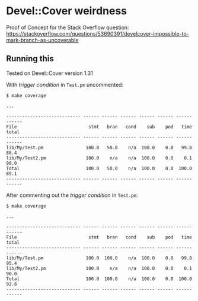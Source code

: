 # Devel::Cover weirdness

Proof of Concept for the Stack Overflow question: https://stackoverflow.com/questions/53690391/develcover-impossible-to-mark-branch-as-uncoverable

## Running this

Tested on Devel::Cover version 1.31

With *trigger condition* in `Test.pm` uncommented:

```
$ make coverage 

...

---------------------------- ------ ------ ------ ------ ------ ------ ------
File                           stmt   bran   cond    sub    pod   time  total
---------------------------- ------ ------ ------ ------ ------ ------ ------
lib/My/Test.pm                100.0   50.0    n/a  100.0    0.0   99.8   88.4
lib/My/Test2.pm               100.0    n/a    n/a  100.0    0.0    0.1   90.0
Total                         100.0   50.0    n/a  100.0    0.0  100.0   89.1
---------------------------- ------ ------ ------ ------ ------ ------ ------
```

After commenting out the *trigger condition* in `Test.pm`:

```
$ make coverage 

...

---------------------------- ------ ------ ------ ------ ------ ------ ------
File                           stmt   bran   cond    sub    pod   time  total
---------------------------- ------ ------ ------ ------ ------ ------ ------
lib/My/Test.pm                100.0  100.0    n/a  100.0    0.0   99.8   95.4
lib/My/Test2.pm               100.0    n/a    n/a  100.0    0.0    0.1   90.0
Total                         100.0  100.0    n/a  100.0    0.0  100.0   92.8
---------------------------- ------ ------ ------ ------ ------ ------ ------
```